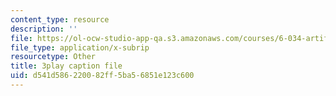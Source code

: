 ```yaml
---
content_type: resource
description: ''
file: https://ol-ocw-studio-app-qa.s3.amazonaws.com/courses/6-034-artificial-intelligence-fall-2010/d541d586220082ff5ba56851e123c600_09mb78oiPkA.srt
file_type: application/x-subrip
resourcetype: Other
title: 3play caption file
uid: d541d586-2200-82ff-5ba5-6851e123c600
---
```

